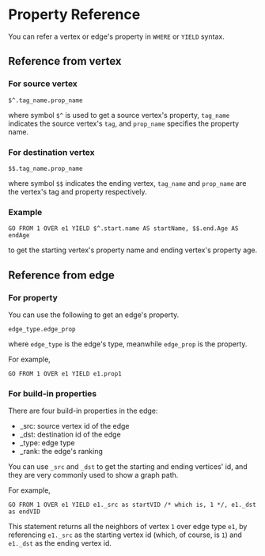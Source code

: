 # Property Reference

You can refer a vertex or edge's property in `WHERE` or `YIELD` syntax.

## Reference from vertex

### For source vertex

```
$^.tag_name.prop_name
```

where symbol `$^` is used to get a source vertex's property,
`tag_name` indicates the source vertex's `tag`,
and `prop_name` specifies the property name.

### For destination vertex

```
$$.tag_name.prop_name
```

where symbol `$$` indicates the ending vertex, `tag_name` and `prop_name` are the vertex's tag and property respectively.

### Example

```
GO FROM 1 OVER e1 YIELD $^.start.name AS startName, $$.end.Age AS endAge
```

to get the starting vertex's property name and ending vertex's property age.

## Reference from edge

### For property

You can use the following to get an edge's property.

```
edge_type.edge_prop
```

where `edge_type` is the edge's type, meanwhile `edge_prop` is the property.

For example,

```
GO FROM 1 OVER e1 YIELD e1.prop1
```

### For build-in properties

There are four build-in properties in the edge:

* _src: source vertex id of the edge
* _dst: destination id of the edge
* _type: edge type
* _rank: the edge's ranking

You can use `_src` and `_dst` to get the starting and ending vertices' id, and they are very commonly used to show a graph path.

For example,

```
GO FROM 1 OVER e1 YIELD e1._src as startVID /* which is, 1 */, e1._dst as endVID
```

This statement returns all the neighbors of vertex `1` over edge type `e1`, by referencing `e1._src` as the starting vertex id (which, of course, is `1`) and `e1._dst` as the ending vertex id.

